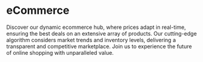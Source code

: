 # eCommerce
Discover our dynamic ecommerce hub, where prices adapt in real-time, ensuring the best deals on an extensive array of products. Our cutting-edge algorithm considers market trends and inventory levels, delivering a transparent and competitive marketplace. Join us to experience the future of online shopping with unparalleled value.
